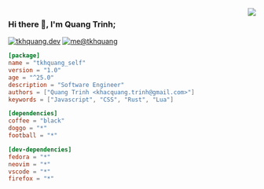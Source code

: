 
<img align="right" src="https://github-readme-stats.vercel.app/api/top-langs/?username=tkhquang&theme=tokyonight">

### Hi there 👋, I'm Quang Trinh;

[![tkhquang.dev](https://img.shields.io/static/v1?label=tkhquang.dev&message=%20&color=cyan&logo=&style=flat-square&logoColor=white)](https://tkhquang.dev)
[![me@tkhquang](https://img.shields.io/static/v1?label=me@tkhquang&message=%20&color=red&logo=gmail&style=flat-square&logoColor=white)](mailto:khacquang.trinh@gmail.com)

```Cargo.toml
[package]
name = "tkhquang_self"
version = "1.0"
age = "^25.0"
description = "Software Engineer"
authors = ["Quang Trinh <khacquang.trinh@gmail.com>"]
keywords = ["Javascript", "CSS", "Rust", "Lua"]

[dependencies]
coffee = "black"
doggo = "*"
football = "*"

[dev-dependencies]
fedora = "*"
neovim = "*"
vscode = "*"
firefox = "*"
```
